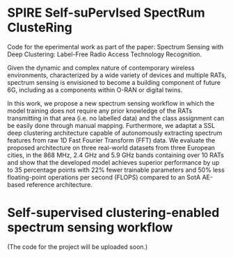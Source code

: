 # SPIRE **S**elf-su**P**erv**I**sed Spect**R**um Cluste**R**ing

Code for the eperimental work as part of the paper: Spectrum Sensing with Deep Clustering: Label-Free Radio Access Technology Recognition.

Given the dynamic and complex nature of contemporary
wireless environments, characterized by a wide variety of
devices and multiple RATs, spectrum sensing is envisioned
to become a building component of future 6G, including as a components within O-RAN or digital twins.

In this work, we propose a new
spectrum sensing workflow in which the model training
does not require any prior knowledge of the RATs
transmitting in that area (i.e. no labelled data) and the
class assignment can be easily done through manual
mapping. Furthermore, we adaptat a SSL deep clustering architecture capable of autonomously extracting
spectrum features from raw 1D Fast Fourier Transform
(FFT) data. We evaluate the proposed architecture  on three real-world datasets from three European
cities, in the 868 MHz, 2.4 GHz and 5.9 GHz bands
containing over 10 RATs and show that the developed 
model achieves superior performance  by up to 35 percentage points with  22\% fewer trainable parameters
and 50\% less floating-point operations per second (FLOPS) compared to an SotA AE-based reference architecture.

# Self-supervised clustering-enabled spectrum sensing workflow

(The code for the project will be uploaded soon.)
